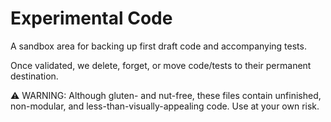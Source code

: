 # Experimental Code

A sandbox area for backing up first draft code and accompanying tests. 

Once validated, we delete, forget, or move code/tests to their permanent destination. 

:warning: WARNING: Although gluten- and nut-free, these files contain unfinished, non-modular, and less-than-visually-appealing code. Use at your own risk. 
